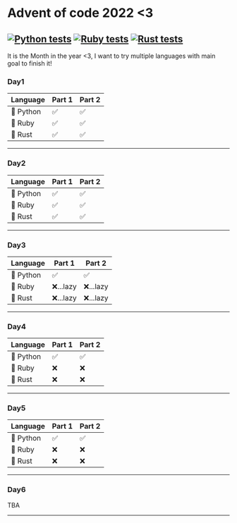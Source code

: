 # Advent of code 2022 <3

[![Python tests](https://github.com/lesnek/aoc2022/actions/workflows/python-test.yml/badge.svg)](https://github.com/lesnek/aoc2022/actions/workflows/python-test.yml)
[![Ruby tests](https://github.com/lesnek/aoc2022/actions/workflows/ruby-test.yml/badge.svg)](https://github.com/lesnek/aoc2022/actions/workflows/ruby-test.yml)
[![Rust tests](https://github.com/lesnek/aoc2022/actions/workflows/rust-test.yml/badge.svg)](https://github.com/lesnek/aoc2022/actions/workflows/rust-test.yml)
---
It is the Month in the year <3, I want to try multiple languages with main goal to finish it!

### Day1

| Language  | Part 1 | Part 2 |
|-----------|--------|--------|
| 🐍 Python | ✅      | ✅      |
| 💎 Ruby   | ✅      | ✅      |
| 🦀 Rust   | ✅      | ✅      |

---

### Day2

| Language  | Part 1 | Part 2 |
|-----------|--------|--------|
| 🐍 Python | ✅      | ✅      |
| 💎 Ruby   | ✅      | ✅      |
| 🦀 Rust   | ✅      | ✅      |

---

### Day3

| Language  | Part 1   | Part 2   |
|-----------|----------|----------|
| 🐍 Python | ✅        | ✅        |
| 💎 Ruby   | ❌...lazy | ❌...lazy |
| 🦀 Rust   | ❌...lazy | ❌...lazy |

---

### Day4

| Language  | Part 1 | Part 2 |
|-----------|--------|--------|
| 🐍 Python | ✅      | ✅      |
| 💎 Ruby   | ❌      | ❌      |
| 🦀 Rust   | ❌      | ❌      |

---

### Day5

| Language  | Part 1 | Part 2 |
|-----------|--------|--------|
| 🐍 Python | ✅      | ✅      |
| 💎 Ruby   | ❌      | ❌      |
| 🦀 Rust   | ❌      | ❌      |

---

### Day6

TBA

---